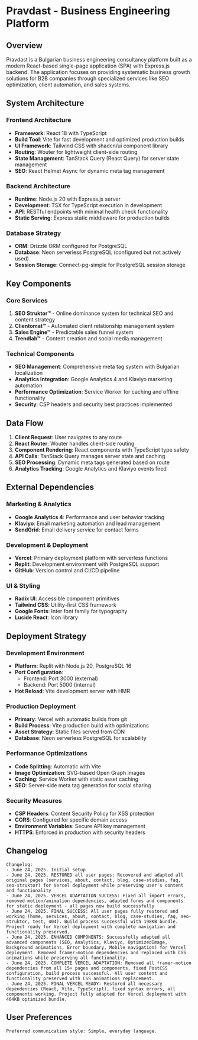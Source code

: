# Pravdast - Business Engineering Platform

## Overview

Pravdast is a Bulgarian business engineering consultancy platform built as a modern React-based single-page application (SPA) with Express.js backend. The application focuses on providing systematic business growth solutions for B2B companies through specialized services like SEO optimization, client automation, and sales systems.

## System Architecture

### Frontend Architecture
- **Framework**: React 18 with TypeScript
- **Build Tool**: Vite for fast development and optimized production builds
- **UI Framework**: Tailwind CSS with shadcn/ui component library
- **Routing**: Wouter for lightweight client-side routing
- **State Management**: TanStack Query (React Query) for server state management
- **SEO**: React Helmet Async for dynamic meta tag management

### Backend Architecture
- **Runtime**: Node.js 20 with Express.js server
- **Development**: TSX for TypeScript execution in development
- **API**: RESTful endpoints with minimal health check functionality
- **Static Serving**: Express static middleware for production builds

### Database Strategy
- **ORM**: Drizzle ORM configured for PostgreSQL
- **Database**: Neon serverless PostgreSQL (configured but not actively used)
- **Session Storage**: Connect-pg-simple for PostgreSQL session storage

## Key Components

### Core Services
1. **SEO Struktor™** - Online dominance system for technical SEO and content strategy
2. **Clientomat™** - Automated client relationship management system
3. **Sales Engine™** - Predictable sales funnel system
4. **Trendlab™** - Content creation and social media management

### Technical Components
- **SEO Management**: Comprehensive meta tag system with Bulgarian localization
- **Analytics Integration**: Google Analytics 4 and Klaviyo marketing automation
- **Performance Optimization**: Service Worker for caching and offline functionality
- **Security**: CSP headers and security best practices implemented

## Data Flow

1. **Client Request**: User navigates to any route
2. **React Router**: Wouter handles client-side routing
3. **Component Rendering**: React components with TypeScript type safety
4. **API Calls**: TanStack Query manages server state and caching
5. **SEO Processing**: Dynamic meta tags generated based on route
6. **Analytics Tracking**: Google Analytics and Klaviyo events fired

## External Dependencies

### Marketing & Analytics
- **Google Analytics 4**: Performance and user behavior tracking
- **Klaviyo**: Email marketing automation and lead management
- **SendGrid**: Email delivery service for contact forms

### Development & Deployment
- **Vercel**: Primary deployment platform with serverless functions
- **Replit**: Development environment with PostgreSQL support
- **GitHub**: Version control and CI/CD pipeline

### UI & Styling
- **Radix UI**: Accessible component primitives
- **Tailwind CSS**: Utility-first CSS framework
- **Google Fonts**: Inter font family for typography
- **Lucide React**: Icon library

## Deployment Strategy

### Development Environment
- **Platform**: Replit with Node.js 20, PostgreSQL 16
- **Port Configuration**: 
  - Frontend: Port 3000 (external)
  - Backend: Port 5000 (internal)
- **Hot Reload**: Vite development server with HMR

### Production Deployment
- **Primary**: Vercel with automatic builds from git
- **Build Process**: Vite production build with optimizations
- **Asset Strategy**: Static files served from CDN
- **Database**: Neon serverless PostgreSQL for scalability

### Performance Optimizations
- **Code Splitting**: Automatic with Vite
- **Image Optimization**: SVG-based Open Graph images
- **Caching**: Service Worker with static asset caching
- **SEO**: Server-side meta tag generation for social sharing

### Security Measures
- **CSP Headers**: Content Security Policy for XSS protection
- **CORS**: Configured for specific domain access
- **Environment Variables**: Secure API key management
- **HTTPS**: Enforced in production with security headers

## Changelog

```
Changelog:
- June 24, 2025. Initial setup
- June 24, 2025. RESTORED all user pages: Recovered and adapted all original pages (services, about, contact, blog, case-studies, faq, seo-struktor) for Vercel deployment while preserving user's content and functionality
- June 24, 2025. VERCEL ADAPTATION SUCCESS: Fixed all import errors, removed motion/animation dependencies, adapted forms and components for static deployment - all pages now build successfully
- June 24, 2025. FINAL SUCCESS: All user pages fully restored and working (home, services, about, contact, blog, case-studies, faq, seo-struktor, test, 404). Build process successful with 198KB bundle. Project ready for Vercel deployment with complete navigation and functionality preserved.
- June 24, 2025. ENHANCED COMPONENTS: Successfully adapted all advanced components (SEO, Analytics, Klaviyo, OptimizedImage, Background animations, Error boundary, Mobile navigation) for Vercel deployment. Removed framer-motion dependencies and replaced with CSS animations while preserving all functionality.
- June 24, 2025. COMPLETE VERCEL ADAPTATION: Removed all framer-motion dependencies from all 15+ pages and components, fixed PostCSS configuration, build process successful. All user content and functionality preserved with CSS animations replacement.
- June 24, 2025. FINAL VERCEL READY: Restored all necessary dependencies (React, Vite, TypeScript), fixed syntax errors, all components working. Project fully adapted for Vercel deployment with 404KB optimized bundle.
```

## User Preferences

```
Preferred communication style: Simple, everyday language.
```